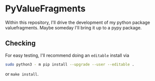 # PyValueFragments

Within this repository, I'll drive the development of my python package valuefragments. Maybe someday I'll bring it up to a pypy package.

## Checking

For easy testing, I'll recommend doing an `editable` install via
```bash
sudo python3 - m pip install --upgrade --user --editable .
```
or `make install`.
